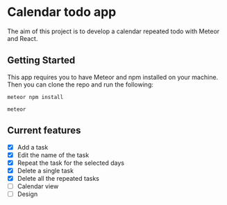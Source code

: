 # Calendar todo app

The aim of this project is to develop a calendar repeated todo with Meteor and React.

## Getting Started

This app requires you to have Meteor and npm installed on your machine. Then you can clone the repo and run the following:

```
meteor npm install
```

```
meteor
```

## Current features

- [x] Add a task
- [x] Edit the name of the task
- [x] Repeat the task for the selected days
- [x] Delete a single task
- [x] Delete all the repeated tasks
- [ ] Calendar view
- [ ] Design
